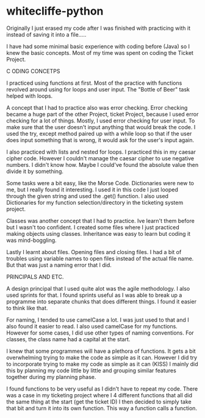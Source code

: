 # whitecliffe-python
Originally I just erased my code after I was finished with practicing with it instead of saving it into a file..... 

I have had some minimal basic experience with coding before (Java) so I knew the basic concepts.
Most of my time was spent on coding the Ticket Project. 

C
ODING CONCETPS

I practiced using functions at first. 
Most of the practice with functions revolved around using for loops and user input.
The "Bottle of Beer" task helped with loops.

A concept that I had to practice also was error checking. Error checking became a huge part of the other Project, ticket Project, because I used error checking for a lot of things.
Mostly, I used error checking for user input. To make sure that the user doesn't input anything that would break the code.
I used the try, except method paired up with a while loop so that if the user does input something that is wrong, it would ask for the user's input again.

I also practiced with lists and nested for loops. I practiced this in my caesar cipher code. However I couldn't manage the caesar cipher to use negative numbers. I didn't know how. Maybe I could've found the absolute value then divide it by something.

Some tasks were a bit easy, like the Morse Code.
Dictionaries were new to me, but I really found it interesting.
I used it in this code
I just looped through the given string and used the .get() function.
I also used Dictionaries for my function selection/directory in the ticketing system project.

Classes was another concept that I had to practice.
Ive learn't them before but I wasn't too confident.
I created some files where I just practiced making objects using classes.
Inheritance was easy to learn but coding it was mind-boggling.

Lastly I learnt about files. Opening files and closing files. I had a bit of troubles using variable names to open files instead of the actual file name. But that was just a naming error that I did.


PRINCIPALS AND ETC.

A design principal that I used quite alot was the agile methodology. I also used sprints for that.
I found sprints useful as I was able to break up a programme into separate chunks that does different things.
I found it easier to think like that.

For naming, I tended to use camelCase a lot. I was just used to that and I also found it easier to read.
I also used camelCase for my functions.
However for some cases, I did use other types of naming conventions.
For classes, the class name had a capital at the start.


I knew that some programmes will have a plethora of functions. It gets a bit overwhelming trying to make the code as simple as it can. However I did try to incorporate trying to make my code as simple as it can (KISS)
I mainly did this by planning my code little by little and grouping similar features together during my planning phase.

I found functions to be very useful as I didn't have to repeat my code.
There was a case in my ticketing project where I 4 different functions that all did the same thing at the start (get the ticket ID)
I then decided to simply take that bit and turn it into its own function. This way a function calls a function.
